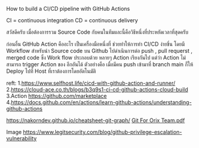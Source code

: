 How to build a CI/CD pipeline with GitHub Actions 

CI = continuous integration 
CD = continuous delivery 

สวัสดีครับ เมื่อต้องการรวม Source Code กับคนในทีมและนี้คือวิธีหนึ่งที่ประหยัดเวลาที่สุดครับ

ก่อนอื่น  GitHub Action คืออะไร  เป็นเครื่องมือหนึ่งที่ ช่วยทำให้การทำ CI/CD ง่ายขึ่น โดยมี Workflow สำหรับนำ Source code บน Github ไปดำเนินการต่อ  push , pull requerst , merged code  ซึ่ง Work flow ประกอบด้วย หลายๆ Action เรียงกันไป แต่ว่า Action ไม่สามารถ trigger Action ของ อีกอันได้ ตัวอย่างคือ เมื่อมีคน push เข้ามาที่ branch main ก็ให้ Deploy ไปที่ Host ที่เราต้องการโดยอัตโนมัติ  







reft: 1.https://www.selfhost.life/cicd-with-github-action-and-runner/
      2.https://cloud-ace.co.th/blogs/b3q9s1-ci-cd-github-actions-cloud-build
      3.Action https://github.com/marketplace 
      4.https://docs.github.com/en/actions/learn-github-actions/understanding-github-actions


https://nakorndev.github.io/cheatsheet-git-graph/
[Git For Orix Team.pdf](https://github.com/sarwanputeh/CI-CD-pipeline-with-GitHub-Actions/files/12067114/Git.For.Orix.Team.pdf)

Image 
https://www.legitsecurity.com/blog/github-privilege-escalation-vulnerability
